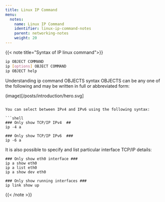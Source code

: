 ```yaml
---
title: Linux IP Command
menu:
  notes:
    name: Linux IP Command
    identifier: linux-ip-command-notes
    parent: networking-notes
    weight: 20
---
```


{{< note title="Syntax of IP linux command">}}
```bash
ip OBJECT COMMAND
ip [options] OBJECT COMMAND
ip OBJECT help
```

Understanding ip command OBJECTS syntax
OBJECTS can be any one of the following and may be written in full or abbreviated form:

(image)[/posts/introduction/hero.svg]

```

You can select between IPv4 and IPv6 using the following syntax:

```shell
### Only show TCP/IP IPv4  ##
ip -4 a

### Only show TCP/IP IPv6  ###
ip -6 a
```

It is also possible to specify and list particular interface TCP/IP details:

```shell
### Only show eth0 interface ###
ip a show eth0
ip a list eth0
ip a show dev eth0

### Only show running interfaces ###
ip link show up
```

{{< /note >}}
